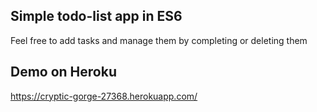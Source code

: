 ## Simple todo-list app in ES6

Feel free to add tasks and manage them by completing or deleting them

## Demo on Heroku

https://cryptic-gorge-27368.herokuapp.com/